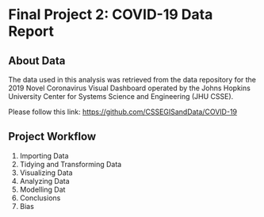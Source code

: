 # Final Project 2: COVID-19 Data Report

## About Data

The data used in this analysis was retrieved from the data repository for the 2019 Novel Coronavirus Visual Dashboard operated by the Johns Hopkins University Center for Systems Science and Engineering (JHU CSSE).

Please follow this link:
https://github.com/CSSEGISandData/COVID-19 

## Project Workflow

1. Importing Data
2. Tidying and Transforming Data
3. Visualizing Data
4. Analyzing Data
5. Modelling Dat
6. Conclusions
7. Bias

